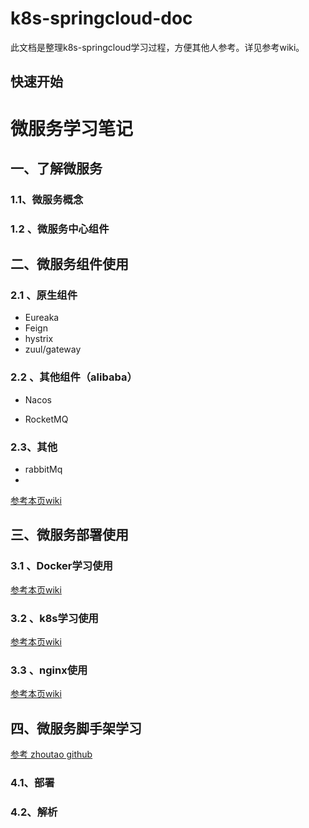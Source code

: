 # k8s-springcloud-doc

此文档是整理k8s-springcloud学习过程，方便其他人参考。详见参考wiki。

## 快速开始
# 微服务学习笔记

## 一、了解微服务

### 1.1、微服务概念

### 1.2 、微服务中心组件

## 二、微服务组件使用

### 2.1 、原生组件

- Eureaka
- Feign
- hystrix
- zuul/gateway

### 2.2 、其他组件（alibaba）

- Nacos

- RocketMQ

### 2.3、其他

- rabbitMq
- 
[参考本页wiki](http://192.168.168.163/guyingzhi/k8s-springcloud-doc/wikis/k8s-springcloud(3)-rabbitmq%E5%AD%A6%E4%B9%A0 "rabbitMq学习使用")


## 三、微服务部署使用

### 3.1 、Docker学习使用

[参考本页wiki](http://192.168.168.163/guyingzhi/k8s-springcloud-doc/wikis/k8s-springcloud(1)-docker%E5%AD%A6%E4%B9%A0 "docker学习使用")

 

### 3.2 、k8s学习使用
[参考本页wiki](http://192.168.168.163/guyingzhi/k8s-springcloud-doc/wikis/k8s-springcloud(2)-k8s%E5%AD%A6%E4%B9%A0 "k8s学习使用")

### 3.3 、nginx使用
[参考本页wiki](http://192.168.168.163/guyingzhi/k8s-springcloud-doc/wikis/k8s-springcloud(4)-nginx%E5%AD%A6%E4%B9%A0 "nginx学习使用")


## 四、微服务脚手架学习
[参考 zhoutao github](https://github.com/zhoutaoo/SpringCloud"k8s学习使用")


### 4.1、部署

### 4.2、解析







